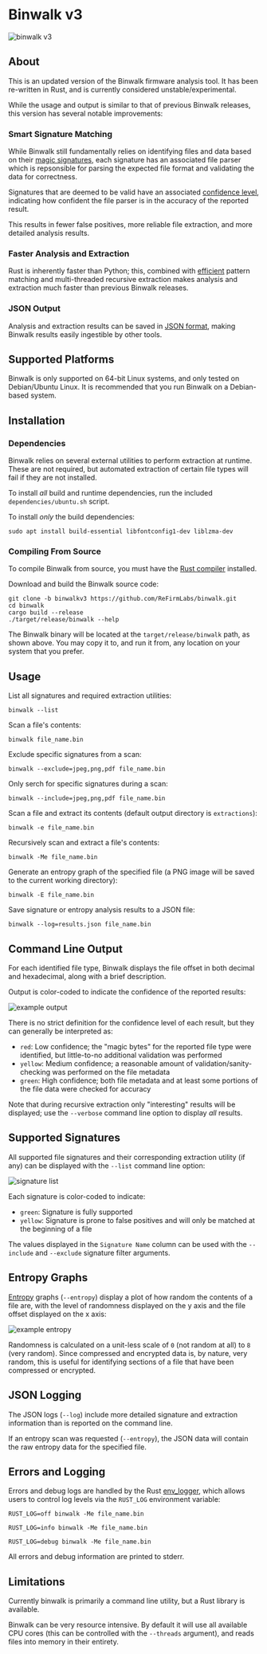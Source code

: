 # Binwalk v3

![binwalk v3](images/binwalk_animated.svg)

## About

This is an updated version of the Binwalk firmware analysis tool. It has been re-written in Rust, and is currently considered unstable/experimental.

While the usage and output is similar to that of previous Binwalk releases, this version has several notable improvements:

### Smart Signature Matching

While Binwalk still fundamentally relies on identifying files and data based on their [magic signatures](https://en.wikipedia.org/wiki/Magic_number_(programming)#In_files),
each signature has an associated file parser which is repsonsible for parsing the expected file format and validating the data for correctness.

Signatures that are deemed to be valid have an associated [confidence level](#command-line-output), indicating how confident the file parser is in the accuracy of the reported result.

This results in fewer false positives, more reliable file extraction, and more detailed analysis results.

### Faster Analysis and Extraction

Rust is inherently faster than Python; this, combined with [efficient](https://cp-algorithms.com/string/aho_corasick.html) pattern matching and multi-threaded recursive extraction makes
analysis and extraction much faster than previous Binwalk releases.

### JSON Output

Analysis and extraction results can be saved in [JSON format](#json-logging), making Binwalk results easily ingestible by other tools.

## Supported Platforms

Binwalk is only supported on 64-bit Linux systems, and only tested on Debian/Ubuntu Linux.
It is recommended that you run Binwalk on a Debian-based system.

## Installation

### Dependencies

Binwalk relies on several external utilities to perform extraction at runtime. These are not required, but automated extraction of certain file types will fail if they are not installed.

To install *all* build and runtime dependencies, run the included `dependencies/ubuntu.sh` script.

To install *only* the build dependencies:

```
sudo apt install build-essential libfontconfig1-dev liblzma-dev
```

### Compiling From Source

To compile Binwalk from source, you must have the [Rust compiler](https://www.rust-lang.org/tools/install) installed.

Download and build the Binwalk source code:

```
git clone -b binwalkv3 https://github.com/ReFirmLabs/binwalk.git
cd binwalk
cargo build --release
./target/release/binwalk --help
```

The Binwalk binary will be located at the `target/release/binwalk` path, as shown above.
You may copy it to, and run it from, any location on your system that you prefer.

## Usage

List all signatures and required extraction utilities:

```
binwalk --list
```

Scan a file's contents:

```
binwalk file_name.bin
```

Exclude specific signatures from a scan:

```
binwalk --exclude=jpeg,png,pdf file_name.bin
```

Only serch for specific signatures during a scan:

```
binwalk --include=jpeg,png,pdf file_name.bin
```

Scan a file and extract its contents (default output directory is `extractions`):

```
binwalk -e file_name.bin
```

Recursively scan and extract a file's contents:

```
binwalk -Me file_name.bin
```

Generate an entropy graph of the specified file (a PNG image will be saved to the current working directory):

```
binwalk -E file_name.bin
```

Save signature or entropy analysis results to a JSON file:

```
binwalk --log=results.json file_name.bin
```

## Command Line Output

For each identified file type, Binwalk displays the file offset in both decimal and hexadecimal, along with a brief description.

Output is color-coded to indicate the confidence of the reported results:

![example output](images/output.png)

There is no strict definition for the confidence level of each result, but they can generally be interpreted as:

- `red`: Low confidence; the "magic bytes" for the reported file type were identified, but little-to-no additional validation was performed
- `yellow`: Medium confidence; a reasonable amount of validation/sanity-checking was performed on the file metadata
- `green`: High confidence; both file metadata and at least some portions of the file data were checked for accuracy

Note that during recursive extraction only "interesting" results will be displayed; use the `--verbose` command line option to display *all* results.

## Supported Signatures

All supported file signatures and their corresponding extraction utility (if any) can be displayed with the `--list` command line option:

![signature list](images/binwalk_list.png)

Each signature is color-coded to indicate:

- `green`: Signature is fully supported
- `yellow`: Signature is prone to false positives and will only be matched at the beginning of a file

The values displayed in the `Signature Name` column can be used with the `--include` and `--exclude` signature filter arguments.

## Entropy Graphs

[Entropy](https://en.wikipedia.org/wiki/Entropy_(information_theory)) graphs (`--entropy`) display a plot of how random the contents of a file are, with the
level of randomness displayed on the y axis and the file offset displayed on the x axis:

![example entropy](images/entropy.png)

Randomness is calculated on a unit-less scale of `0` (not random at all) to `8` (very random). Since compressed and encrypted data is, by nature, very random,
this is useful for identifying sections of a file that have been compressed or encrypted.

## JSON Logging

The JSON logs (`--log`) include more detailed signature and extraction information than is reported on the command line.

If an entropy scan was requested (`--entropy`), the JSON data will contain the raw entropy data for the specified file.

## Errors and Logging

Errors and debug logs are handled by the Rust [env_logger](https://docs.rs/env_logger/latest/env_logger/), which allows users to control log levels
via the `RUST_LOG` environment variable:

```
RUST_LOG=off binwalk -Me file_name.bin
```

```
RUST_LOG=info binwalk -Me file_name.bin
```

```
RUST_LOG=debug binwalk -Me file_name.bin
```

All errors and debug information are printed to stderr.

## Limitations

Currently binwalk is primarily a command line utility, but a Rust library is available.

Binwalk can be very resource intensive. By default it will use all available CPU cores (this can be controlled with the `--threads` argument), and
reads files into memory in their entirety. 
